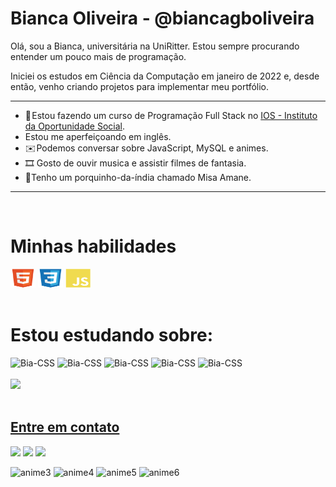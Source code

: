 # Bianca Oliveira - @biancagboliveira

 Olá, sou a Bianca, universitária na UniRitter. Estou sempre procurando entender um pouco mais de programação.
 <br>

 Iniciei os estudos em Ciência da Computação em janeiro de 2022 e, desde então, venho criando projetos para implementar meu portfólio.

 <hr>

- 📔 Estou fazendo um curso de Programação Full Stack no [IOS - Instituto da Oportunidade Social](https://ios.org.br/).
- Estou me aperfeiçoando em inglês.
- ✉️ Podemos conversar sobre JavaScript, MySQL e animes.
- 🎞️ Gosto de ouvir musica e assistir filmes de fantasia.
- 🐹Tenho um porquinho-da-índia chamado Misa Amane.

<hr>

  <div style="display: inline_block">
  <br>
    
  <h1> Minhas habilidades </h1>
  <img alt="Bia-HTML" height="30" width="40" src="https://raw.githubusercontent.com/devicons/devicon/master/icons/html5/html5-original.svg">
  <img alt="Bia-CSS" height="30" width="40" src="https://raw.githubusercontent.com/devicons/devicon/master/icons/css3/css3-original.svg">
<img alt="Bia-Js" height="30" width="40" src="https://raw.githubusercontent.com/devicons/devicon/master/icons/javascript/javascript-plain.svg">
</div>

<div style="display: inline_block"><br>
  <h1> Estou estudando sobre: </h1>

  <img alt="Bia-CSS" height="30" width="40" src="https://cdn.jsdelivr.net/gh/devicons/devicon/icons/git/git-original.svg" />
  <img alt="Bia-CSS" height="30" width="40" src="https://cdn.jsdelivr.net/gh/devicons/devicon/icons/nodejs/nodejs-original.svg"/>
  <img alt="Bia-CSS" height="30" width="40" src="https://cdn.jsdelivr.net/gh/devicons/devicon/icons/java/java-original.svg" />
  <img alt="Bia-CSS" height="30" width="40" src="https://cdn.jsdelivr.net/gh/devicons/devicon/icons/mysql/mysql-original.svg" />
<img alt="Bia-CSS" height="30" width="40" src="https://cdn.jsdelivr.net/gh/devicons/devicon/icons/php/php-original.svg" />
</div>
 
<br>

<div>
  <a href="https://github.com/Biancagboliveira">
 
  <img height="140em"  src="https://github-readme-stats.vercel.app/api/top-langs/?username=Biancagboliveira&layout=compact&langs_count=7&theme=dark"/>
</div>

<br>
  
  <div>

  <h2>Entre em contato </h2>
  <a href="https://www.linkedin.com/in/Biancagboliveira/" target="_blank"><img src="https://img.shields.io/badge/-LinkedIn-%230077B5?style=for-the-badge&logo=linkedin&logoColor=white" target="_blank"></a>  
  <a href="https://instagram.com/biancagboliveira" target="_blank"><img src="https://img.shields.io/badge/-Instagram-%23E4405F?style=for-the-badge&logo=instagram&logoColor=white" target="_blank"></a>
   <a href = "mailto:biancagboliveira@gmail.com"><img src="https://img.shields.io/badge/-Gmail-%23333?style=for-the-badge&logo=gmail&logoColor=white" target="_blank"></a>
   
</div>
 
 ![anime3](https://user-images.githubusercontent.com/100356539/197684591-1dd97cf3-020b-4af7-a311-be779f11fb37.png)
![anime4](https://user-images.githubusercontent.com/100356539/197684799-d0331ae2-d891-4970-99e3-c4b5d7a5728f.png)
![anime5](https://user-images.githubusercontent.com/100356539/197685050-4febdd4d-ecef-4110-8608-ec62fa2d8713.gif)
![anime6](https://user-images.githubusercontent.com/100356539/197685236-39304f2e-59ed-4b6d-816c-e48053d1fa7e.gif)
